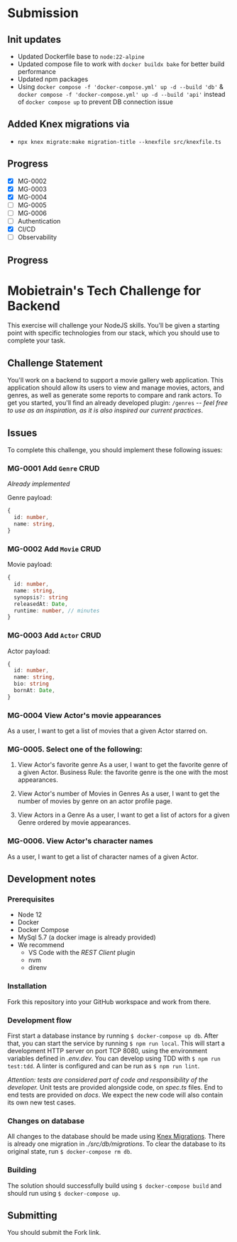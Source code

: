 # Submission

## Init updates
- Updated Dockerfile base to `node:22-alpine`
- Updated compose file to work with `docker buildx bake` for better build performance
- Updated npm packages
- Using `docker compose -f 'docker-compose.yml' up -d --build 'db'` &  `docker compose -f 'docker-compose.yml' up -d --build 'api'` instead of `docker compose up` to prevent DB connection issue

## Added Knex migrations via
- `npx knex migrate:make migration-title --knexfile src/knexfile.ts`

## Progress
- [x] MG-0002
- [x] MG-0003
- [x] MG-0004
- [ ] MG-0005
- [ ] MG-0006
- [ ] Authentication
- [x] CI/CD
- [ ] Observability

## Progress

# Mobietrain's Tech Challenge for Backend

This exercise will challenge your NodeJS skills. You'll be given a starting point with specific technologies from our stack, which you should use to complete your task.

## Challenge Statement

You'll work on a backend to support a movie gallery web application. This application should allow its users to view and manage movies, actors, and genres, as well as generate some reports to compare and rank actors. To get you started, you'll find an already developed plugin: `/genres` -- *feel free to use as an inspiration, as it is also inspired our current practices*.

## Issues

To complete this challenge, you should implement these following issues:

### MG-0001 Add `Genre` CRUD
*Already implemented*

Genre payload:

```ts
{
  id: number,
  name: string,
}
```

### MG-0002 Add `Movie` CRUD
Movie payload:

```ts
{
  id: number,
  name: string,
  synopsis?: string
  releasedAt: Date,
  runtime: number, // minutes
}
```

### MG-0003 Add `Actor` CRUD
Actor payload:

```ts
{
  id: number,
  name: string,
  bio: string
  bornAt: Date,
}
```


### MG-0004 View Actor's movie appearances

As a user, I want to get a list of movies that a given Actor starred on.

### MG-0005. Select one of the following:

1. View Actor's favorite genre
As a user, I want to get the favorite genre of a given Actor.
Business Rule: the favorite genre is the one with the most appearances.

2. View Actor's number of Movies in Genres
As a user, I want to get the number of movies by genre on an actor profile page.

3. View Actors in a Genre
As a user, I want to get a list of actors for a given Genre ordered by movie appearances.

### MG-0006. View Actor's character names

As a user, I want to get a list of character names of a given Actor.


## Development notes

### Prerequisites

- Node 12
- Docker
- Docker Compose
- MySql 5.7 (a docker image is already provided)
- We recommend
  - VS Code with the *REST Client* plugin
  - nvm
  - direnv

### Installation

Fork this repository into your GitHub workspace and work from there.

### Development flow
First start a database instance by running `$ docker-compose up db`. After that, you can start the service by running `$ npm run local`. This will start a development HTTP server on port TCP 8080, using the environment variables defined in *.env.dev*. You can develop using TDD with `$ npm run test:tdd`. A linter is configured and can be run as `$ npm run lint`.

*Attention: tests are considered part of code and responsibility of the developer.* Unit tests are provided alongside code, on *spec.ts* files. End to end tests are provided on *docs*. We expect the new code will also contain its own new test cases.

### Changes on database
All changes to the database should be made using [Knex Migrations](http://knexjs.org/#Migrations). There is already one migration in *./src/db/migrations*. To clear the database to its original state, run `$ docker-compose rm db`.

### Building
The solution should successfully build using `$ docker-compose build` and should run using `$ docker-compose up`.

## Submitting

You should submit the Fork link.